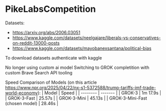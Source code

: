 # PikeLabsCompetition

Datasets:
- https://arxiv.org/abs/2006.03051
- https://www.kaggle.com/datasets/neelgajare/liberals-vs-conservatives-on-reddit-13000-posts
- https://www.kaggle.com/datasets/mayobanexsantana/political-bias

To download datasets authenticate with kaggle

No longer using custom ai model
Switching to GROK completition with custom Brave Search API tooling

Speed Comparison of Models (on this article https://www.npr.org/2025/04/22/nx-s1-5372588/trump-tariffs-imf-trade-world-economy):
| Model    | Speed |
| -------- | ------- |
| GROK-3   | 1m 17.9s |
| GROK-3-Fast | 25.57s |
| GROK-3-Mini    | 45.13s |
| GROK-3-Mini-Fast (chosen model)    | 28.46s |